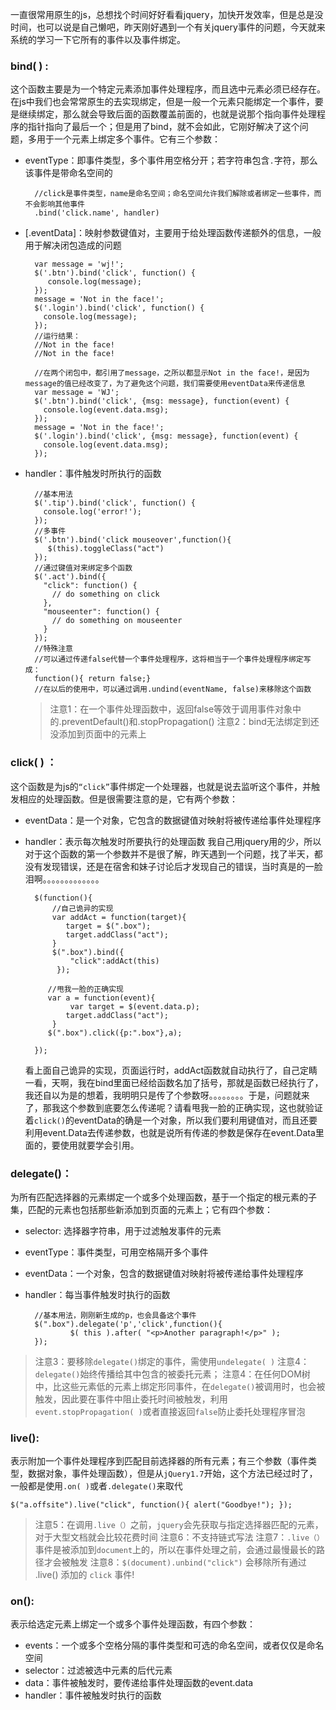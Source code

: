 
 一直很常用原生的js，总想找个时间好好看看jquery，加快开发效率，但是总是没时间，也可以说是自己懒吧，昨天刚好遇到一个有关jquery事件的问题，今天就来系统的学习一下它所有的事件以及事件绑定。
 
### bind( ) :
这个函数主要是为一个特定元素添加事件处理程序，而且选中元素必须已经存在。在js中我们也会常常原生的去实现绑定，但是一般一个元素只能绑定一个事件，要是继续绑定，那么就会导致后面的函数覆盖前面的，也就是说那个指向事件处理程序的指针指向了最后一个；但是用了bind，就不会如此，它刚好解决了这个问题，多用于一个元素上绑定多个事件。它有三个参数：
- eventType：即事件类型，多个事件用空格分开；若字符串包含`.`字符，那么该事件是带命名空间的
        
        //click是事件类型，name是命名空间；命名空间允许我们解除或者绑定一些事件，而不会影响其他事件
        .bind('click.name', handler)

- [.eventData]：映射参数键值对，主要用于给处理函数传递额外的信息，一般用于解决闭包造成的问题

        var message = 'wj!';
		$('.btn').bind('click', function() {
		   console.log(message);
		});
		message = 'Not in the face!';
		$('.login').bind('click', function() {
		  console.log(message);
		});
        //运行结果：
        //Not in the face!
        //Not in the face!
        
        //在两个闭包中，都引用了message，之所以都显示Not in the face!，是因为message的值已经改变了，为了避免这个问题，我们需要使用eventData来传递信息
        var message = 'WJ';
		$('.btn').bind('click', {msg: message}, function(event) {
		  console.log(event.data.msg);
		});
		message = 'Not in the face!';
		$('.login').bind('click', {msg: message}, function(event) {
		  console.log(event.data.msg);
		});  
		
- handler：事件触发时所执行的函数
        
        //基本用法
		$('.tip').bind('click', function() {
		  console.log('error!');
		});
		//多事件
		$('.btn').bind('click mouseover',function(){
           $(this).toggleClass("act")
        });
        //通过键值对来绑定多个函数
		$('.act').bind({
		  "click": function() {
		    // do something on click
		  },
		  "mouseenter": function() {
		    // do something on mouseenter
		  }
		});
		//特殊注意
		//可以通过传递false代替一个事件处理程序，这将相当于一个事件处理程序绑定写成：
		function(){ return false;}
		//在以后的使用中，可以通过调用.undind(eventName, false)来移除这个函数
		
	> 注意1：在一个事件处理函数中，返回false等效于调用事件对象中的.preventDefault()和.stopPropagation()
	> 注意2：bind无法绑定到还没添加到页面中的元素上
	

 
### click( ) ：
这个函数是为js的`“click”`事件绑定一个处理器，也就是说去监听这个事件，并触发相应的处理函数。但是很需要注意的是，它有两个参数：
- eventData：是一个对象，它包含的数据键值对映射将被传递给事件处理程序
- handler：表示每次触发时所要执行的处理函数
我自己用jquery用的少，所以对于这个函数的第一个参数并不是很了解，昨天遇到一个问题，找了半天，都没有发现错误，还是在宿舍和妹子讨论后才发现自己的错误，当时真是的一脸泪啊。。。。。。。。。。。。。
	               
	    $(function(){
	        //自己诡异的实现
			var addAct = function(target){
			   target = $(".box");
			   target.addClass("act");
			}
			$(".box").bind({
				"click":addAct(this)
			 });
	       
	       //甩我一脸的正确实现
	       var a = function(event){
	            var target = $(event.data.p);
	           target.addClass("act");
	        }
	       $(".box").click({p:".box"},a);
	
	    });
	看上面自己诡异的实现，页面运行时，addAct函数就自动执行了，自己定睛一看，天啊，我在bind里面已经给函数名加了括号，那就是函数已经执行了，我还自以为是的想着，我明明只是传了个参数呀。。。。。。。。于是，问题就来了，那我这个参数到底要怎么传递呢？请看甩我一脸的正确实现，这也就验证着`click()`的eventData的确是一个对象，所以我们要利用键值对，而且还要利用event.Data去传递参数，也就是说所有传递的参数是保存在event.Data里面的，要使用就要学会引用。

### delegate()：
为所有匹配选择器的元素绑定一个或多个处理函数，基于一个指定的根元素的子集，匹配的元素也包括那些新添加到页面的元素上；它有四个参数：
- selector: 选择器字符串，用于过滤触发事件的元素
- eventType：事件类型，可用空格隔开多个事件
- eventData：一个对象，包含的数据键值对映射将被传递给事件处理程序
- handler：每当事件触发时执行的函数

		//基本用法，刚刚新生成的p，也会具备这个事件
		$(".box").delegate('p','click',function(){
		        $( this ).after( "<p>Another paragraph!</p>" );
	    });
> 注意3：要移除`delegate()`绑定的事件，需使用`undelegate( )`
> 注意4：`delegate()`始终传播给其中包含的被委托元素；
> 注意4：在任何DOM树中，比这些元素低的元素上绑定形同事件，在`delegate()`被调用时，也会被触发，因此要在事件中阻止委托时间被触发，利用`event.stopPropagation( )`或者直接返回`false`防止委托处理程序冒泡

### live():
表示附加一个事件处理程序到匹配目前选择器的所有元素；有三个参数（事件类型，数据对象，事件处理函数），但是从`jQuery1.7`开始，这个方法已经过时了，一般都是使用`.on( )`或者`.delegate()`来取代

	$("a.offsite").live("click", function(){ alert("Goodbye!"); }); 
> 注意5：在调用`.live（）`之前，`jquery`会先获取与指定选择器匹配的元素，对于大型文档就会比较花费时间
> 注意6：不支持链式写法
> 注意7：`.live（）`事件是被添加到`document`上的，所以在事件处理之前，会通过最慢最长的路径才会被触发
> 注意8：`$(document).unbind("click")` 会移除所有通过 .live() 添加的 `click` 事件!

### on():
表示给选定元素上绑定一个或多个事件处理函数，有四个参数：

- events：一个或多个空格分隔的事件类型和可选的命名空间，或者仅仅是命名空间
- selector：过滤被选中元素的后代元素
- data：事件被触发时，要传递给事件处理函数的event.data
- handler：事件被触发时执行的函数
